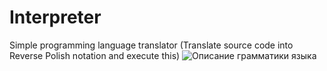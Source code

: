 # Interpreter  
 Simple programming language translator (Translate source code into Reverse Polish notation and execute this) 
 ![Описание грамматики языка](https://github.com/TotalChest/Translator/raw/master/grammar.jpg)
